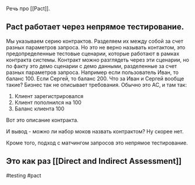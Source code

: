 Речь про [[Pact]].

## Pact работает через непрямое тестирование.

Мы указываем серию контрактов. Разделяем их между собой за счет разных параметров запроса. Но это не верно называть контактом, это предопределенные тестовые сценарии, которые работают в рамках контракта системы. Контракт можно разглядеть через эти сценарии, но по факту это демо сценарии с демо данными, разделенные за счет разных параметров запроса. Например если пользователь Иван, то баланс 100. Если Сергей, то баланс 200. Что за Иван и Сергей вообще такие? Бизнес так не описывает требования. Обычно это АС, и там так:
1. Клиент зарегистрировался
2. Клиент пополнился на 100
3. Баланс клиента 100

Вот это описание контракта.

И вывод - можно ли набор моков назвать контрактом? Ну скорее нет. 

Кроме того, подход с матчингом запросов это непрямое тестирование.

Это как раз [[Direct and Indirect Assessment]]
-
#testing #pact